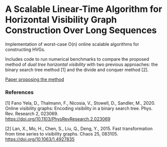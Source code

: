 # A Scalable Linear-Time Algorithm for Horizontal Visibility Graph Construction Over Long Sequences


Implementation of worst-case O(n) online scalable algorithms for constructing HVGs.

Includes code to run numerical benchmarks to compare the proposed method of _dual tree horizontal visibility_ with two previous approaches: the binary search tree method [1] and the divide and conquer method [2].

[Paper proposing the method](paper.pdf)


### References

[1] Fano Yela, D., Thalmann, F., Nicosia, V., Stowell, D., Sandler, M., 2020. Online visibility graphs: Encoding visibility in a binary search tree. Phys. Rev. Research 2, 023069. https://doi.org/10.1103/PhysRevResearch.2.023069

[2] Lan, X., Mo, H., Chen, S., Liu, Q., Deng, Y., 2015. Fast transformation from time series to visibility graphs. Chaos 25, 083105. https://doi.org/10.1063/1.4927835
